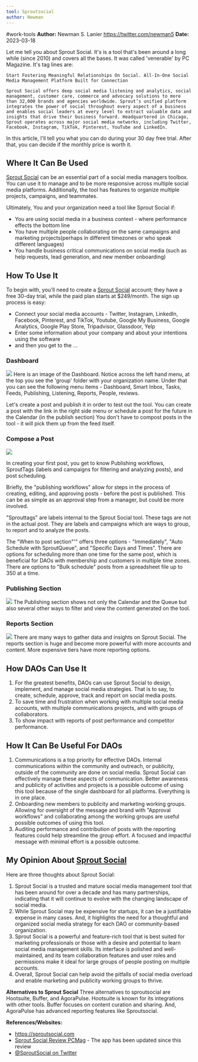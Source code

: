 ```yaml
---
tool: Sproutsocial
author: Newman
---
```

#work-tools
**Author:** Newman S. Lanier  https://twitter.com/newman5
**Date:** 2023-03-18

Let me tell you about Sprout Social. It's is a tool that's been around a long while (since 2010) and covers all the bases.  It was called 'venerable' by PC Magazine.  It's tag lines are:
```wrap
Start Fostering Meaningful Relationships On Social. All-In-One Social Media Management Platform Built for Connection 
```

``` wrap
Sprout Social offers deep social media listening and analytics, social management, customer care, commerce and advocacy solutions to more than 32,000 brands and agencies worldwide. Sprout’s unified platform integrates the power of social throughout every aspect of a business and enables social leaders at every level to extract valuable data and insights that drive their business forward. Headquartered in Chicago, Sprout operates across major social media networks, including Twitter, Facebook, Instagram, TikTok, Pinterest, YouTube and LinkedIn.
```

In this article, I'll tell you what you can do during your 30 day free trial.  After that, you can decide if the monthly price is worth it.

## Where It Can Be Used

[Sprout Social](https://sproutsocial.com) can be an essential part of a social media managers toolbox.  You can use it to manage and to be more responsive across multiple social media platforms.  Additionally, the tool has features to organize multiple projects, campaigns, and teammates.  

Ultimately, You and your organization need a tool like Sprout Social if:
- You are using social media in a business context - where performance effects the bottom line
- You have multiple people collaborating on the same campaigns and marketing projects(perhaps in different timezones or who speak different languages)
- You handle business critical communications on social media (such as help requests, lead generation, and new member onboarding)

## How To Use It

To begin with, you’ll need to create a [Sprout Social](https://sproutsocial.com/trial/) account; they have a free 30-day trial, while the paid plan starts at $249/month.  The sign up process is easy: 
- Connect your social media accounts - Twitter, Instagram, LinkedIn, Facebook, Pinterest, and TikTok, Youtube, Google My Business, Google Analytics, Google Play Store, Tripadvisor, Glassdoor, Yelp
- Enter some information about your company and about your intentions using the software
- and then you get to the ...

### Dashboard
![](https://i.imgur.com/vauhS1R.png)
Here is an image of the Dashboard.  Notice across the left hand menu, at the top you see the 'group' folder with your organization name.  Under that you can see the following menu items - Dashboard, Smart Inbox, Tasks, Feeds, Publishing, Listening, Reports, People, reviews. 

Let's create a post and publish it in order to test out the tool. You can create a post with the link in the right side menu or schedule a post for the future in the Calendar (in the publish section)  You don't have to compost posts in the tool - it will pick them up from the feed itself. 

### Compose a Post
![](https://i.imgur.com/Omgo8bf.png)

In creating your first post, you get to know Publishing workflows, SproutTags (labels and campaigns for filtering and analyzing posts),  and post scheduling.

Briefly, the "publishing workflows" allow for steps in the process of creating, editing, and approving posts - before the post is published.  This can be as simple as an approval step from a manager, but could be more involved.

"Sprouttags" are labels internal to the Sprout Social tool.  These tags are not in the actual post. They are labels and campaigns which are ways to group, to report and to analyze the posts.

The "When to post section"'" offers three options - "Immediately", "Auto Schedule with SproutQueue", and "Specific Days and Times".  There are options for scheduling more than one time for the same post, which is beneficial for DAOs with membership and customers in multiple time zones.  There are options to "Bulk schedule" posts from a spreadsheet file up to 350 at a time.

### Publishing Section
![](https://i.imgur.com/O2QuceI.png)
The Publishing section shows not only the Calendar and the Queue but also several other ways to filter and view the content generated on the tool. 


### Reports Section
![](https://i.imgur.com/5fn1WpQ.png)
There are many ways to gather data and insights on Sprout Social.  The reports section is huge and become more powerful with more accounts and content.  More expensive tiers have more reporting options. 


## How DAOs Can Use It

1. For the greatest benefits, DAOs can use Sprout Social to design, implement, and manage social media strategies.   That  is to say,  to create, schedule, approve, track and report on social media posts.  
2. To save time and frustration when working with multiple social media accounts, with multiple communications projects, and with groups of collaborators.  
3. To show impact with reports of post performance and competitor performance.   
    

## How It Can Be Useful For DAOs

1.  Communications is a top priority for effective DAOs.  Internal communications within the community and outreach, or publicity, outside of the community are done on social media.  Sprout Social can effectively manage these aspects of communication.  Better awareness and publicity of activities and projects is a possible outcome of using this tool because of the single dashboard for all platforms.  Everything is in one place.
2.  Onboarding new members to publicity and marketing working groups.  Allowing for oversight of the message and brand with "Approval workflows" and collaborating among the working groups are useful possible outcomes of using this tool.
3. Auditing performance and contribution of posts with the reporting features could help streamline the group effort.  A focused and impactful message with minimal effort is a possible outcome.   
    

## My Opinion About  [Sprout Social](https://sproutsocial.com)
Here are three thoughts about Sprout Social:
1.  Sprout Social is a trusted and mature social media management tool that has been around for over a decade and has many partnerships, indicating that it will continue to evolve with the changing landscape of social media.
2.  While Sprout Social may be expensive for startups, it can be a justifiable expense in many cases. And, it highlights the need for a thoughtful and organized social media strategy for each DAO or community-based organization.
3.  Sprout Social is a powerful and feature-rich tool that is best suited for marketing professionals or those with a desire and potential to learn social media management skills. Its interface is polished and well-maintained, and its team collaboration features and user roles and permissions make it ideal for large groups of people posting on multiple accounts. 
4. Overall, Sprout Social can help avoid the pitfalls of social media overload and enable marketing and publicity working groups to thrive.

**Alternatives to Sprout Social**
Three alternatives to sproutsocial are Hootsuite, Buffer, and AgoraPulse. Hootsuite is known for its integrations with other tools.  Buffer focuses on content curation and sharing.  And, AgoraPulse has advanced reporting features like Sproutsocial.


**References/Websites:**

-   https://sproutsocial.com
-   [Sprout Social Review  PCMag](https://www.pcmag.com/reviews/sprout-social) - The app has been updated since this review
-   [@SproutSocial on Twitter](https://twitter.com/SproutSocial)



